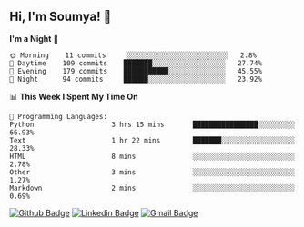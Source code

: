 ## Hi, I'm Soumya! 👋

<!--START_SECTION:waka-->
**I'm a Night 🦉** 

```text
🌞 Morning    11 commits     ░░░░░░░░░░░░░░░░░░░░░░░░░   2.8% 
🌆 Daytime    109 commits    ███████░░░░░░░░░░░░░░░░░░   27.74% 
🌃 Evening    179 commits    ███████████░░░░░░░░░░░░░░   45.55% 
🌙 Night      94 commits     ██████░░░░░░░░░░░░░░░░░░░   23.92%

```


📊 **This Week I Spent My Time On** 

```text
💬 Programming Languages: 
Python                   3 hrs 15 mins       ████████████████░░░░░░░░░   66.93% 
Text                     1 hr 22 mins        ███████░░░░░░░░░░░░░░░░░░   28.33% 
HTML                     8 mins              ░░░░░░░░░░░░░░░░░░░░░░░░░   2.78% 
Other                    3 mins              ░░░░░░░░░░░░░░░░░░░░░░░░░   1.27% 
Markdown                 2 mins              ░░░░░░░░░░░░░░░░░░░░░░░░░   0.69%

```


<!--END_SECTION:waka-->

[![Github Badge](https://img.shields.io/badge/-rubyruins-grey?style=for-the-badge&logo=github&logoColor=white&link=https://github.com/rubyruins/)](https://www.github.com/rubyruins/) 
[![Linkedin Badge](https://img.shields.io/badge/-Soumya%20Parekh-0072b1?style=for-the-badge&logo=Linkedin&logoColor=white&link=https://www.linkedin.com/in/Soumya-Parekh/)](https://www.linkedin.com/in/Soumya-Parekh/) 
[![Gmail Badge](https://img.shields.io/badge/-soumya.parekh@somaiya.edu-c14438?style=for-the-badge&logo=Gmail&logoColor=white&link=mailto:soumya.parekh@somaiya.edu)](mailto:soumya.parekh@somaiya.edu) 
